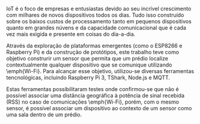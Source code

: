 IoT é o foco de empresas e entusiastas devido ao seu incrível crescimento com
milhares de novos dispositivos todos os dias. Tudo isso construído sobre os
baixos custos de processamento tanto em pequenos dispositivos quanto em
grandes núvens e da capacidade comunicacional que é cada vez mais exigida e
presente em coisas do dia-a-dia.

Através da exploração de plataformas emergentes (como o ESP8266 e Raspberry
Pi) e da construção de protótipos, este trabalho teve como objetivo
construrir um sensor que permita que um prédio localize contextualmente
qualquer dispositivo que se comunique utilizando \emph{Wi-Fi}.
Para
alcançar esse objetivo, utilizou-se diversas ferramentas tencnológicas,
incluindo Raspberry Pi 3, TShark, Node.js e MQTT.

Estas ferramentas
possibilitaram testes onde confirmou-se que não é possível associar uma
distância geográfica à potência de sinal recebida (RSS) no caso de
comunicações \emph{Wi-Fi}, porém, com o mesmo sensor, é possível associar um
dispositivo ao contexto de um sensor como uma sala dentro de um prédio.
